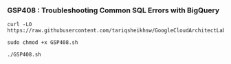 ### GSP408 :  Troubleshooting Common SQL Errors with BigQuery 


```
curl -LO https://raw.githubusercontent.com/tariqsheikhsw/GoogleCloudArchitectLabs/main/Solutions/GSP408.sh

sudo chmod +x GSP408.sh

./GSP408.sh
```
